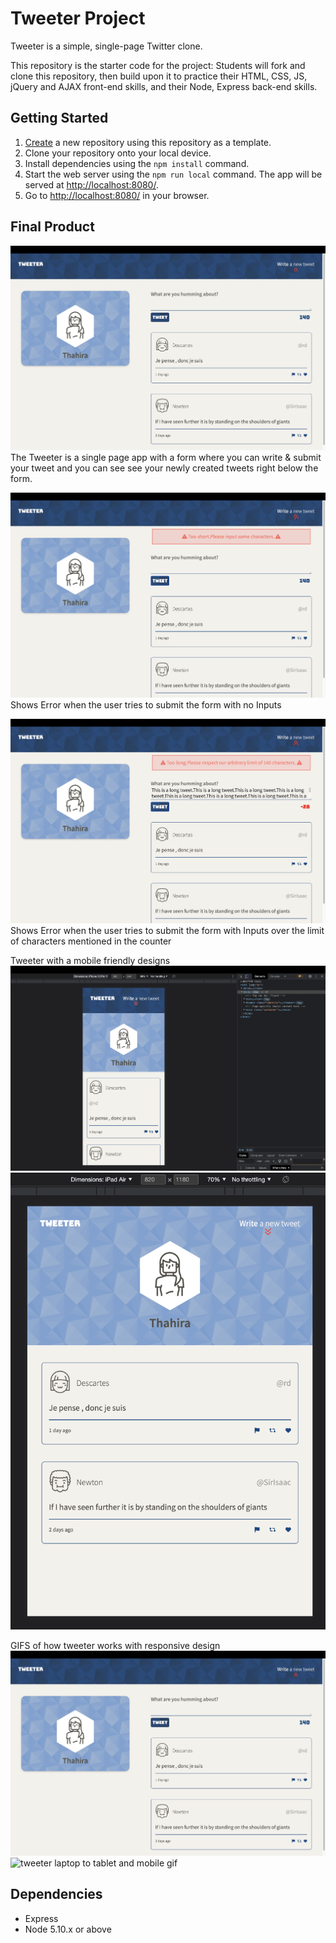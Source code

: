 # Tweeter Project

Tweeter is a simple, single-page Twitter clone.

This repository is the starter code for the project: Students will fork and clone this repository, then build upon it to practice their HTML, CSS, JS, jQuery and AJAX front-end skills, and their Node, Express back-end skills.

## Getting Started

1. [Create](https://docs.github.com/en/repositories/creating-and-managing-repositories/creating-a-repository-from-a-template) a new repository using this repository as a template.
2. Clone your repository onto your local device.
3. Install dependencies using the `npm install` command.
3. Start the web server using the `npm run local` command. The app will be served at <http://localhost:8080/>.
4. Go to <http://localhost:8080/> in your browser.

## Final Product
![Tweeter Home page](/docs/Tweeter-Homepage.png)
The Tweeter is a single page app with a form where you can write & submit your tweet and you can see see your newly created tweets right below the form.

![Error when no input](/docs/ShortError.png)
Shows Error when the user tries to submit the form with no Inputs

![Error when over the limit of characters](/docs/LongError.png)
Shows Error when the user tries to submit the form with Inputs over the limit of characters mentioned in the counter

Tweeter with a mobile friendly designs
![Mobile-view](/docs/Mobile.png)
![Tablet-view](/docs/Tablet.png)

GIFS of how tweeter works with responsive design
![tweeter home page gif](/docs/Tweeter-Homepage.png)
![tweeter laptop to tablet and mobile gif](/docs/Tweeter-ResponsiveDesign.gif)


## Dependencies

- Express
- Node 5.10.x or above
